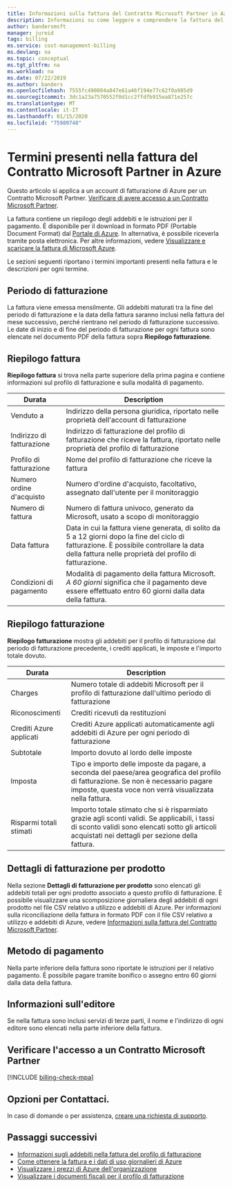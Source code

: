 ```yaml
---
title: Informazioni sulla fattura del Contratto Microsoft Partner in Azure
description: Informazioni su come leggere e comprendere la fattura del Contratto Microsoft Partner in Azure
author: bandersmsft
manager: jureid
tags: billing
ms.service: cost-management-billing
ms.devlang: na
ms.topic: conceptual
ms.tgt_pltfrm: na
ms.workload: na
ms.date: 07/22/2019
ms.author: banders
ms.openlocfilehash: 7555fc490804a847e61a46f194e77c62f0a985d9
ms.sourcegitcommit: 3dc1a23a7570552f0d1cc2ffdfb915ea871e257c
ms.translationtype: MT
ms.contentlocale: it-IT
ms.lasthandoff: 01/15/2020
ms.locfileid: "75989748"
---
```

# <a name="terms-in-your-microsoft-partner-agreement-invoice"></a>Termini presenti nella fattura del Contratto Microsoft Partner in Azure

Questo articolo si applica a un account di fatturazione di Azure per un Contratto Microsoft Partner. [Verificare di avere accesso a un Contratto Microsoft Partner](#check-access-to-a-microsoft-partner-agreement).

La fattura contiene un riepilogo degli addebiti e le istruzioni per il pagamento. È disponibile per il download in formato PDF (Portable Document Format) dal [Portale di Azure](https://portal.azure.com/). In alternativa, è possibile riceverla tramite posta elettronica. Per altre informazioni, vedere [Visualizzare e scaricare la fattura di Microsoft Azure](download-azure-invoice.md).

Le sezioni seguenti riportano i termini importanti presenti nella fattura e le descrizioni per ogni termine.

## <a name="billing-period"></a>Periodo di fatturazione

La fattura viene emessa mensilmente. Gli addebiti maturati tra la fine del periodo di fatturazione e la data della fattura saranno inclusi nella fattura del mese successivo, perché rientrano nel periodo di fatturazione successivo. Le date di inizio e di fine del periodo di fatturazione per ogni fattura sono elencate nel documento PDF della fattura sopra **Riepilogo fatturazione**.

## <a name="invoice-summary"></a>Riepilogo fattura

**Riepilogo fattura** si trova nella parte superiore della prima pagina e contiene informazioni sul profilo di fatturazione e sulla modalità di pagamento.

<!-- add screenshot -->

| Durata | Description |
| --- | --- |
| Venduto a |Indirizzo della persona giuridica, riportato nelle proprietà dell'account di fatturazione|
| Indirizzo di fatturazione |Indirizzo di fatturazione del profilo di fatturazione che riceve la fattura, riportato nelle proprietà del profilo di fatturazione|
| Profilo di fatturazione |Nome del profilo di fatturazione che riceve la fattura |
| Numero ordine d'acquisto |Numero d'ordine d'acquisto, facoltativo, assegnato dall'utente per il monitoraggio |
| Numero di fattura |Numero di fattura univoco, generato da Microsoft, usato a scopo di monitoraggio |
| Data fattura |Data in cui la fattura viene generata, di solito da 5 a 12 giorni dopo la fine del ciclo di fatturazione. È possibile controllare la data della fattura nelle proprietà del profilo di fatturazione.|
| Condizioni di pagamento |Modalità di pagamento della fattura Microsoft. *A 60 giorni* significa che il pagamento deve essere effettuato entro 60 giorni dalla data della fattura. |

## <a name="billing-summary"></a>Riepilogo fatturazione

**Riepilogo fatturazione** mostra gli addebiti per il profilo di fatturazione dal periodo di fatturazione precedente, i crediti applicati, le imposte e l'importo totale dovuto.

<!-- add screenshot -->

| Durata | Description |
| --- | --- |
| Charges|Numero totale di addebiti Microsoft per il profilo di fatturazione dall'ultimo periodo di fatturazione |
| Riconoscimenti |Crediti ricevuti da restituzioni |
| Crediti Azure applicati | Crediti Azure applicati automaticamente agli addebiti di Azure per ogni periodo di fatturazione |
| Subtotale |Importo dovuto al lordo delle imposte |
| Imposta |Tipo e importo delle imposte da pagare, a seconda del paese/area geografica del profilo di fatturazione. Se non è necessario pagare imposte, questa voce non verrà visualizzata nella fattura. |
| Risparmi totali stimati |Importo totale stimato che si è risparmiato grazie agli sconti validi. Se applicabili, i tassi di sconto validi sono elencati sotto gli articoli acquistati nei dettagli per sezione della fattura. |


## <a name="billing-details-by-product"></a>Dettagli di fatturazione per prodotto

Nella sezione **Dettagli di fatturazione per prodotto** sono elencati gli addebiti totali per ogni prodotto associato a questo profilo di fatturazione. È possibile visualizzare una scomposizione giornaliera degli addebiti di ogni prodotto nel file CSV relativo a utilizzo e addebiti di Azure. Per informazioni sulla riconciliazione della fattura in formato PDF con il file CSV relativo a utilizzo e addebiti di Azure, vedere [Informazioni sulla fattura del Contratto Microsoft Partner](review-partner-agreement-bill.md).

## <a name="how-to-pay"></a>Metodo di pagamento

Nella parte inferiore della fattura sono riportate le istruzioni per il relativo pagamento. È possibile pagare tramite bonifico o assegno entro 60 giorni dalla data della fattura.

## <a name="publisher-information"></a>Informazioni sull'editore

Se nella fattura sono inclusi servizi di terze parti, il nome e l'indirizzo di ogni editore sono elencati nella parte inferiore della fattura.

## <a name="check-access-to-a-microsoft-partner-agreement"></a>Verificare l'accesso a un Contratto Microsoft Partner
[!INCLUDE [billing-check-mpa](../../../includes/billing-check-mpa.md)]

## <a name="need-help-contact-us"></a>Opzioni per Contattaci.

In caso di domande o per assistenza, [creare una richiesta di supporto](https://go.microsoft.com/fwlink/?linkid=2083458).

## <a name="next-steps"></a>Passaggi successivi

- [Informazioni sugli addebiti nella fattura del profilo di fatturazione](review-customer-agreement-bill.md)
- [Come ottenere la fattura e i dati di uso giornalieri di Azure](../manage/download-azure-invoice-daily-usage-date.md)
- [Visualizzare i prezzi di Azure dell'organizzazione](../manage/ea-pricing.md)
- [Visualizzare i documenti fiscali per il profilo di fatturazione](mca-download-tax-document.md)
